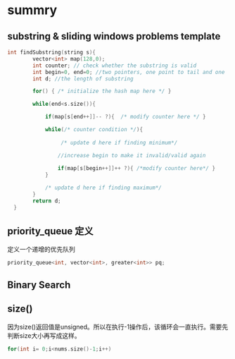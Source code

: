# summry

## substring & sliding windows problems template

```cpp
int findSubstring(string s){
        vector<int> map(128,0);
        int counter; // check whether the substring is valid
        int begin=0, end=0; //two pointers, one point to tail and one  head
        int d; //the length of substring

        for() { /* initialize the hash map here */ }

        while(end<s.size()){

            if(map[s[end++]]-- ?){  /* modify counter here */ }

            while(/* counter condition */){ 
                 
                 /* update d here if finding minimum*/

                //increase begin to make it invalid/valid again
                
                if(map[s[begin++]]++ ?){ /*modify counter here*/ }
            }  

            /* update d here if finding maximum*/
        }
        return d;
  }
```

## priority_queue 定义

定义一个递增的优先队列

```cpp
priority_queue<int, vector<int>, greater<int>> pq;
```

## Binary Search

## size()

因为size()返回值是unsigned。所以在执行-1操作后，该循环会一直执行。需要先判断size大小再写成这样。

```cpp
for(int i= 0;i<nums.size()-1;i++)
```